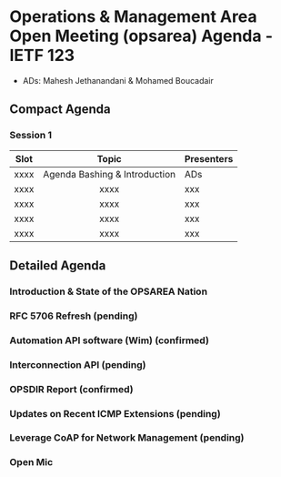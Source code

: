 # Operations & Management Area Open Meeting (opsarea) Agenda - IETF 123

* ADs: Mahesh Jethanandani & Mohamed Boucadair

## Compact Agenda

### Session 1

| Slot        | Topic                                                     | Presenters   |
|:-----------:|:---------------------------------------------------------:|:-------------|
| xxxx        | Agenda Bashing & Introduction                             | ADs          |
| xxxx        | xxxx                                                      | xxx          |
| xxxx        | xxxx                                                      | xxx          |
| xxxx        | xxxx                                                      | xxx          |
| xxxx        | xxxx                                                      | xxx          |


## Detailed Agenda

### Introduction & State of the OPSAREA Nation

### RFC 5706 Refresh (pending)

### Automation API software (Wim) (confirmed)

### Interconnection API (pending)

### OPSDIR Report (confirmed)

### Updates on Recent ICMP Extensions  (pending)

### Leverage CoAP for Network Management (pending)

### Open Mic
